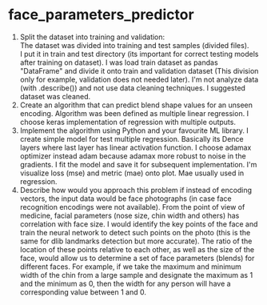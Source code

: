 # face_parameters_predictor

1. Split the dataset into training and validation: \
The dataset was divided into training and test samples (divided files). \
I put it in train and test directory (its important for correct testing models after training on dataset).
I was load train dataset as pandas "DataFrame" and divide it onto train and validation dataset (This division only for example, validation does not needed later). 
I'm not analyze data (with .describe()) and not use data cleaning techniques. I suggested dataset was cleaned.
2. Create an algorithm that can predict blend shape values for an unseen encoding.
Algorithm was been defined as multiple linear regression. I choose keras implementation of regression with multiple outputs.
3. Implement the algorithm using Python and your favourite ML library.
I create simple model for test multiple regression.
Basically its Dence layers where last layer has linear activation function.
I choose adamax optimizer instead adam because adamax more robust to noise in the gradients.
I fit the model and save it for subsequent implementation.
I'm visualize loss (mse) and metric (mae) onto plot. Mae usually used in regression.
4. Describe how would you approach this problem if instead of encoding vectors, the input data would be face photographs (in case face recognition encodings were not available).
From the point of view of medicine, facial parameters (nose size, chin width and others) has correlation with face size. 
I would identify the key points of the face and train the neural network to detect such points on the photo 
(this is the same for dlib landmarks detection but more accurate). 
The ratio of the location of these points relative to each other, as well as the size of the face, 
would allow us to determine a set of face parameters (blends) for different faces.
For example, if we take the maximum and minimum width of the chin from a large sample and designate the maximum as 1 and the minimum as 0, then the width for any person will have a corresponding value between 1 and 0.